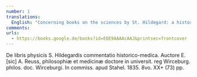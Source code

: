```yaml
---
number: 1
translations:
  English: "Concerning books on the sciences by St. Hildegard: a historical and medical commentary.  Author F.A. Reuss, Doctor (philosophy and medicine), University of Würzburg. Ph.D. Würzburg: Stahel, 1835.  8vo. XX+ (73) pp. [Trans. J. Docking and J. Bain]"
comments:
urls:
  - https://books.google.de/books?id=EQE9AAAAcAAJ&printsec=frontcover
---
```


De libris physicis S. Hildegardis commentatio historico-medica. Auctore E. [sic] A. Reuss, philosophiæ et medicinæ doctore in universit. reg Wirceburg. philos. doc. Wirceburgi. In commiss. apud Stahel. 1835. 8vo. XX+ (73) pp. 
